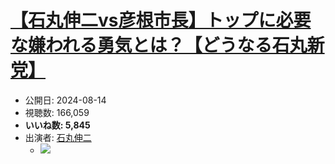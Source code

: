 # [【石丸伸二vs彦根市長】トップに必要な嫌われる勇気とは？【どうなる石丸新党】](https://www.youtube.com/watch?v=1f0CqBbjfMU)
-   公開日: 2024-08-14
-   視聴数: 166,059
-   **いいね数: 5,845**
-   出演者: [石丸伸二](/rehacq_fan/people/石丸伸二 "wikilink")
    - [![](https://img.youtube.com/vi/1f0CqBbjfMU/hqdefault.jpg)](https://www.youtube.com/watch?v=1f0CqBbjfMU)
